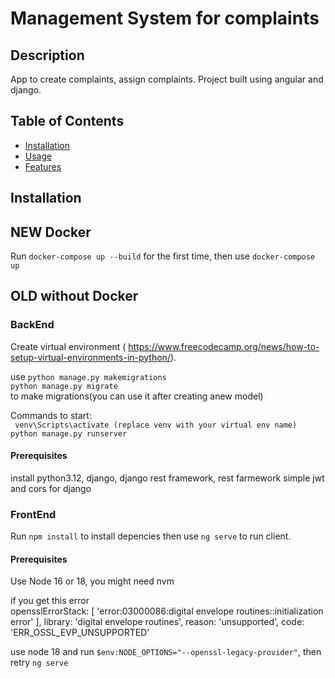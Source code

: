 # Management System for complaints

## Description

App to create complaints, assign complaints. Project built using angular and django.

## Table of Contents

- [Installation](#installation)
- [Usage](#usage)
- [Features](#features)

## Installation

## NEW Docker

Run `docker-compose up --build` for the first time, then use `docker-compose up`

## OLD without Docker

### BackEnd

Create virtual environment ( https://www.freecodecamp.org/news/how-to-setup-virtual-environments-in-python/).

use
`python manage.py makemigrations`  
`python manage.py migrate`  
to make migrations(you can use it after creating anew model)

Commands to start:  
` venv\Scripts\activate (replace venv with your virtual env name)`  
`python manage.py runserver`

#### Prerequisites

install python3.12, django, django rest framework, rest farmework simple jwt and cors for django

### FrontEnd

Run `npm install` to install depencies then use `ng serve` to run client.

#### Prerequisites

Use Node 16 or 18, you might need nvm

if you get this error  
 opensslErrorStack: [ 'error:03000086:digital envelope routines::initialization error' ],
library: 'digital envelope routines',
reason: 'unsupported',
code: 'ERR_OSSL_EVP_UNSUPPORTED'

use node 18 and run `$env:NODE_OPTIONS="--openssl-legacy-provider"`, then retry `ng serve`
